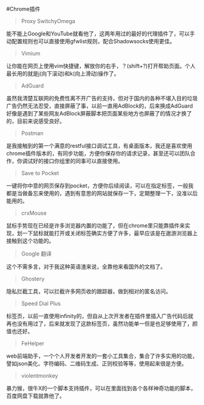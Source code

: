 #Chrome插件

> Proxy SwitchyOmega

能不能上Google和YouTube就看他了，这两年用过的最好的代理插件了，可以手动配置规则也可以直接使用gfwlist规则，配合Shadowsocks使用更佳。

> Vimium

让你能在网页上使用vim快捷键，解放你的右手，？(shift+?)打开帮助页面。个人最长用的就是j(向下滚动)和k(向上滑动)操作了。

> AdGuard

虽然我清楚互联网的免费性离不开广告的支持，但对于国内的各种不堪入目的垃圾广告仍然无法忍受，直接屏蔽了事，以前一直用AdBlock的，后来换成AdGuard好像是遇到了某些网友AdBlock屏蔽脚本把页面某些地方也屏蔽了的情况才换了的，目前来说感受良好。

> Postman

是我接触到的第一个满意的restful接口调试工具，有桌面版本，我还是喜欢使用chrome插件版本的，有同步功能，方便你保存你的请求记录，甚至还可以团队合作，你调试好的接口你组里的同事可以直接使用。

> Save to Pocket

一键将你中意的网页保存到pocket，方便你后续阅读，可以在指定标签，一般我都是当做备忘来使用的，遇到有意思的网站就保存一下，定期整理一下，没准以后能用的。

> crxMouse

鼠标手势现在已经是许多浏览器内置的功能了，但在chrome里只能靠插件来实现，划一下鼠标就能打开或关闭标签确实方便了许多，最早应该是在遨游浏览器上接触到这个功能的。

> Google 翻译

这个不需多言，对于我这种英语渣来说，全靠他来看国外的文档了。

> Ghostery

隐私拦截工具，可以拦截许多网页收的跟踪器，做到相对的匿名访问。

> Speed Dial Plus

标签页，以前一直使用infinity的，但自从上次开发者在插件里插入广告代码后就再也没有用过了，后来就发现了这款标签页，虽然功能单一但是也足够使用了，颜值也还好。

> FeHelper

web前端助手，一个个人开发者开发的一套小工具集合，集合了许多实用的功能，譬如json美化、字符编码、二维码生成、正则校验等等，使用起来很是方便。

> violentmonkey

暴力猴，很牛X的一个脚本支持插件，可以在里面找到各个各样神奇功能的脚本，百度网盘下载就靠他了。